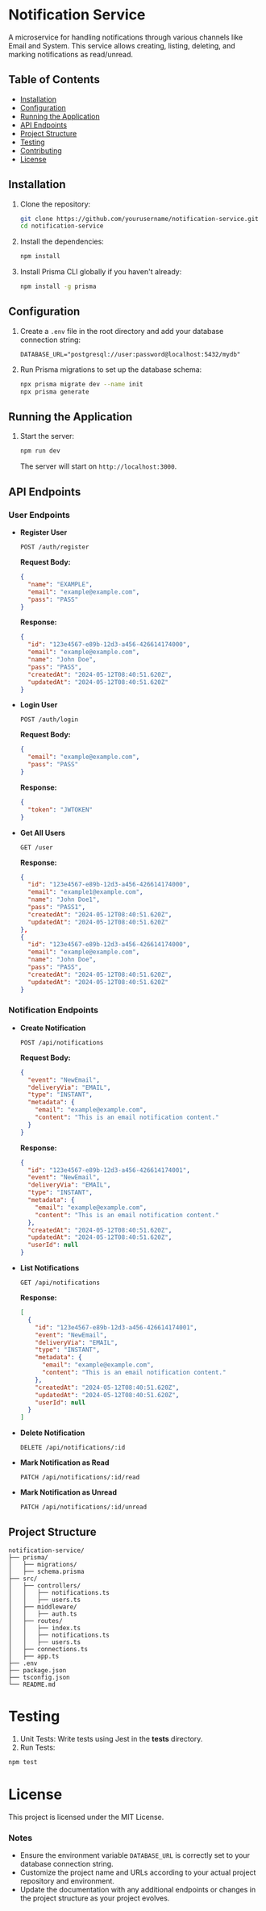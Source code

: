# Notification Service

A microservice for handling notifications through various channels like Email and System. This service allows creating, listing, deleting, and marking notifications as read/unread.

## Table of Contents

- [Installation](#installation)
- [Configuration](#configuration)
- [Running the Application](#running-the-application)
- [API Endpoints](#api-endpoints)
- [Project Structure](#project-structure)
- [Testing](#testing)
- [Contributing](#contributing)
- [License](#license)

## Installation

1. Clone the repository:

   ```sh
   git clone https://github.com/yourusername/notification-service.git
   cd notification-service
   ```

2. Install the dependencies:

   ```sh
   npm install
   ```

3. Install Prisma CLI globally if you haven't already:
   ```sh
   npm install -g prisma
   ```

## Configuration

1. Create a `.env` file in the root directory and add your database connection string:

   ```env
   DATABASE_URL="postgresql://user:password@localhost:5432/mydb"
   ```

2. Run Prisma migrations to set up the database schema:
   ```sh
   npx prisma migrate dev --name init
   npx prisma generate
   ```

## Running the Application

1. Start the server:

   ```sh
   npm run dev
   ```

   The server will start on `http://localhost:3000`.

## API Endpoints

### User Endpoints

- **Register User**

  ```http
  POST /auth/register
  ```

  **Request Body:**

  ```json
  {
    "name": "EXAMPLE",
    "email": "example@example.com",
    "pass": "PASS"
  }
  ```

  **Response:**

  ```json
  {
    "id": "123e4567-e89b-12d3-a456-426614174000",
    "email": "example@example.com",
    "name": "John Doe",
    "pass": "PASS",
    "createdAt": "2024-05-12T08:40:51.620Z",
    "updatedAt": "2024-05-12T08:40:51.620Z"
  }
  ```

- **Login User**

  ```http
  POST /auth/login
  ```

  **Request Body:**

  ```json
  {
    "email": "example@example.com",
    "pass": "PASS"
  }
  ```

  **Response:**

  ```json
  {
    "token": "JWTOKEN"
  }
  ```

- **Get All Users**

  ```http
  GET /user
  ```

  **Response:**

  ```json
  {
    "id": "123e4567-e89b-12d3-a456-426614174000",
    "email": "example1@example.com",
    "name": "John Doe1",
    "pass": "PASS1",
    "createdAt": "2024-05-12T08:40:51.620Z",
    "updatedAt": "2024-05-12T08:40:51.620Z"
  },
  {
    "id": "123e4567-e89b-12d3-a456-426614174000",
    "email": "example@example.com",
    "name": "John Doe",
    "pass": "PASS",
    "createdAt": "2024-05-12T08:40:51.620Z",
    "updatedAt": "2024-05-12T08:40:51.620Z"
  }
  ```

### Notification Endpoints

- **Create Notification**

  ```http
  POST /api/notifications
  ```

  **Request Body:**

  ```json
  {
    "event": "NewEmail",
    "deliveryVia": "EMAIL",
    "type": "INSTANT",
    "metadata": {
      "email": "example@example.com",
      "content": "This is an email notification content."
    }
  }
  ```

  **Response:**

  ```json
  {
    "id": "123e4567-e89b-12d3-a456-426614174001",
    "event": "NewEmail",
    "deliveryVia": "EMAIL",
    "type": "INSTANT",
    "metadata": {
      "email": "example@example.com",
      "content": "This is an email notification content."
    },
    "createdAt": "2024-05-12T08:40:51.620Z",
    "updatedAt": "2024-05-12T08:40:51.620Z",
    "userId": null
  }
  ```

- **List Notifications**

  ```http
  GET /api/notifications
  ```

  **Response:**

  ```json
  [
    {
      "id": "123e4567-e89b-12d3-a456-426614174001",
      "event": "NewEmail",
      "deliveryVia": "EMAIL",
      "type": "INSTANT",
      "metadata": {
        "email": "example@example.com",
        "content": "This is an email notification content."
      },
      "createdAt": "2024-05-12T08:40:51.620Z",
      "updatedAt": "2024-05-12T08:40:51.620Z",
      "userId": null
    }
  ]
  ```

- **Delete Notification**

  ```http
  DELETE /api/notifications/:id
  ```

- **Mark Notification as Read**

  ```http
  PATCH /api/notifications/:id/read
  ```

- **Mark Notification as Unread**
  ```http
  PATCH /api/notifications/:id/unread
  ```

## Project Structure

```plaintext
notification-service/
├── prisma/
│   ├── migrations/
│   ├── schema.prisma
├── src/
│   ├── controllers/
│   │   ├── notifications.ts
│   │   ├── users.ts
│   ├── middleware/
│   │   ├── auth.ts
│   ├── routes/
│   │   ├── index.ts
│   │   ├── notifications.ts
│   │   ├── users.ts
│   ├── connections.ts
│   ├── app.ts
├── .env
├── package.json
├── tsconfig.json
└── README.md
```

# Testing

1. Unit Tests: Write tests using Jest in the **tests** directory.
2. Run Tests:

```sh
npm test
```

# License

This project is licensed under the MIT License.

### Notes

- Ensure the environment variable `DATABASE_URL` is correctly set to your database connection string.
- Customize the project name and URLs according to your actual project repository and environment.
- Update the documentation with any additional endpoints or changes in the project structure as your project evolves.
